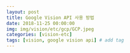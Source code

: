 ```yaml
---
layout: post
title: Google Vision API 사용 방법  
date: 2018-11-25 00:00:00
img: img/vision/etc/gcp/GCP.jpeg
categories: [vision-etc] 
tags: [vision, google vision api] # add tag
---
```




